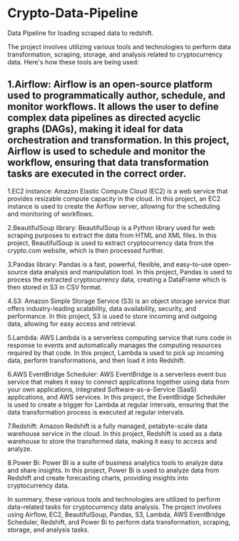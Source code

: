 # Crypto-Data-Pipeline
Data Pipeline for loading scraped data to redshift.

The project involves utilizing various tools and technologies to perform data transformation, scraping, storage, and analysis related to cryptocurrency data. Here's how these tools are being used:

## 1.Airflow: Airflow is an open-source platform used to programmatically author, schedule, and monitor workflows. It allows the user to define complex data pipelines as directed acyclic graphs (DAGs), making it ideal for data orchestration and transformation. In this project, Airflow is used to schedule and monitor the workflow, ensuring that data transformation tasks are executed in the correct order.

1.EC2 instance: Amazon Elastic Compute Cloud (EC2) is a web service that provides resizable compute capacity in the cloud. In this project, an EC2 instance is used to create the Airflow server, allowing for the scheduling and monitoring of workflows.

2.BeautifulSoup library: BeautifulSoup is a Python library used for web scraping purposes to extract the data from HTML and XML files. In this project, BeautifulSoup is used to extract cryptocurrency data from the crypto.com website, which is then processed further.

3.Pandas library: Pandas is a fast, powerful, flexible, and easy-to-use open-source data analysis and manipulation tool. In this project, Pandas is used to process the extracted cryptocurrency data, creating a DataFrame which is then stored in S3 in CSV format.

4.S3: Amazon Simple Storage Service (S3) is an object storage service that offers industry-leading scalability, data availability, security, and performance. In this project, S3 is used to store incoming and outgoing data, allowing for easy access and retrieval.

5.Lambda: AWS Lambda is a serverless computing service that runs code in response to events and automatically manages the computing resources required by that code. In this project, Lambda is used to pick up incoming data, perform transformations, and then load it into Redshift.

6.AWS EventBridge Scheduler: AWS EventBridge is a serverless event bus service that makes it easy to connect applications together using data from your own applications, integrated Software-as-a-Service (SaaS) applications, and AWS services. In this project, the EventBridge Scheduler is used to create a trigger for Lambda at regular intervals, ensuring that the data transformation process is executed at regular intervals.

7.Redshift: Amazon Redshift is a fully managed, petabyte-scale data warehouse service in the cloud. In this project, Redshift is used as a data warehouse to store the transformed data, making it easy to access and analyze.

8.Power Bi: Power BI is a suite of business analytics tools to analyze data and share insights. In this project, Power Bi is used to analyze data from Redshift and create forecasting charts, providing insights into cryptocurrency data.

In summary, these various tools and technologies are utilized to perform data-related tasks for cryptocurrency data analysis. The project involves using Airflow, EC2, BeautifulSoup, Pandas, S3, Lambda, AWS EventBridge Scheduler, Redshift, and Power Bi to perform data transformation, scraping, storage, and analysis tasks.
